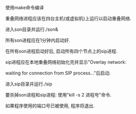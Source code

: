 使用make命令编译

重叠网络进程应该在四台主机(或虚拟机)上运行以启动重叠网络.

进入son目录并运行./son&

所有son进程应在1分钟内启动好.

在所有son进程启动好后, 启动所有四个节点上的sip进程.

sip进程应在本地重叠网络初始化完并显示"Overlay network: 

waiting for connection from SIP process..."后启动. 

进入sip目录并运行./sip

要杀掉son进程和sip进程: 使用"kill -s 2 进程号"命令.

如果程序使用的端口号已被使用, 程序将退出.

